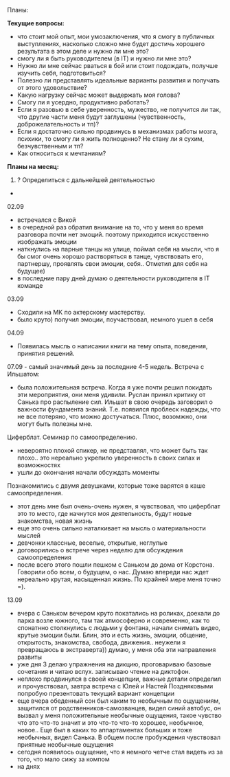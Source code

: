 Планы:

**Текущие вопросы:**
- что стоит мой опыт, мои умозаключения, что я смогу в публичных выступлениях, насколько сложно мне будет достичь хорошего результата в этом деле и нужно ли мне это?
- смогу ли я быть руководителем (в IT) и нужно ли мне это?
- Нужно ли мне сейчас рваться в бой или стоит подождать, получше изучить себя, подготовиться?
- Полезно ли представлять идеальные варианты развития и получать от этого удовольствие?
- Какую нагрузку сейчас может выдержать моя голова?
- Смогу ли я усердно, продуктивно работать?
- Если я разовью в себе уверенность, мужество, не получится ли так, что другие части меня будут заглушены (чувственность, доброжелательность и тп)?
- Если я достаточно сильно продвинусь в механизмах работы мозга, психики, то смогу ли я жить полноценно? Не стану ли я сухим, безчувственным и тп?
- Как относиться к мечтаниям? 

**Планы на месяц:**

1. ? Определиться с дальнейшей деятельностью
- 

02.09
- встречался с Викой
 - в очередной раз обратил внимание на то, что у меня во время разговора почти нет эмоций. поэтому приходится искусственно изображать эмоции
 - наткнулись на парные танцы на улице, поймал себя на мысли, что я бы смог очень хорошо растворяться в танце, чувствовать его, партнершу, проявлять свои эмоции, себя.. Отметил для себя на будущее)
- в последние пару дней думаю о деятельности руководителя в IT команде

03.09
- Сходили на МК по актерскому мастерству. 
 - было круто) получил эмоции, поучаствовал, немного ушел в себя
 
04.09
- Появилась мысль о написании книги на тему опыта, поведения, принятия решений. 

07.09 - самый значимый день за последние 4-5 недель. 
Встреча с Ильшатом:
- была положительная встреча. Когда я уже почти решил покидать эти мероприятия, они меня удивили. Руслан принял критику от Санька про распыление сил. Ильшат в свою очередь заговорил о важности фундамента знаний. Т.е. появился проблеск надежды, что не все потеряно, что можно достучаться. Плюс, возомжно, они могут быть полезны мне.

Циферблат. Семинар по самоопределению.
- невероятно плохой спикер, не представлял, что может быть так плохо.. это нереально укрепило уверенность в своих силах и возможностях
- ушли до окончания начали обсуждать моменты

Познакомились с двумя девушками, которые тоже варятся в каше самоопределения. 
 - этот день мне был очень-очень нужен, я чувствовал, что циферблат это то место, где начнутся моя деятельность, будут новые знакомства, новая жизнь
 - еще это очень сильно наталкивает на мысль о материальности мыслей
 - девчонки классные, веселые, открытые, неглупые
 - договорились о встрече через неделю для обсуждения самоопределения
 - после всего этого пошли пешком с Саньком до дома от Корстона. Говорили обо всем, о будущем, о нас. Думаю впереди нас ждет нереально крутая, насыщенная жизнь. По крайней мере меня точно =).

13.09
- вчера с Саньком вечером круто покатались на роликах, доехали до парка возле южного, там так атмософерно и современно, как то спонатнно столкнулись с людьми у фонтана, начали снимать видео, крутые эмоции были. Блин, это и есть жизнь, эмоции, общение, открытость, знакомства, свобода, движения.. неужели я превращаюсь в экстраверта)) думаю, у меня оба эти направления развиты
- уже дня 3 делаю упражнения на дикцию, проговариваю базовые сочетания и читаю вслух. записываю чтение на диктофон.
- неплохо продвинулся в своей концепции, важные детали определил и прочувствовал, завтра встреча с Юлей и Настей Поздняковыми попробую презентовать текущий вариант концепции
- еще вчера обеденный сон был каким то необычным по ощущениям, защитился от родственников-самозванцев, видел синий автобус, он вызвал у меня положительные необычные ощущения, такое чувство что это что-то значит и это что-то что-то хорошее, необычное, новое.. Еще был в каких то аппартаментах больших и тоже необычных, видел Санька. В общем после пробуждения чувствовал приятные необычные ощущения
- сегодня появилось ощущение, что я немного четче стал видеть из за того, что мало сижу за компом
- на днях 

